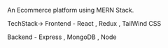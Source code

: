An Ecommerce platform using MERN Stack.

TechStack->
Frontend - React , Redux , TailWind CSS


Backend - Express , MongoDB , Node
